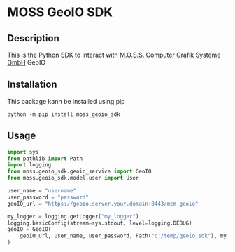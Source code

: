 # MOSS GeoIO SDK

## Description

This is the Python SDK to interact with [M.O.S.S. Computer Grafik Systeme GmbH](https://www.moss.de/wega/) GeoIO

## Installation

This package kann be installed using pip

```shell
python -m pip install moss_geoio_sdk
```

## Usage

```python
import sys
from pathlib import Path
import logging
from moss.geoio_sdk.geoio_service import GeoIO
from moss.geoio_sdk.model.user import User

user_name = "username"
user_password = "password"
geoIO_url = "https://geoio.server.your.domain:8443/mcm-geoio"

my_logger = logging.getLogger("my_logger")
logging.basicConfig(stream=sys.stdout, level=logging.DEBUG)
geoIO = GeoIO(
    geoIO_url, user_name, user_password, Path("c:/temp/geoio_sdk"), my_logger
)
```
